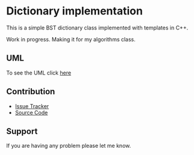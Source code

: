 Dictionary implementation
================

This is a simple BST dictionary class implemented with templates in C++.


Work in progress. Making it for my algorithms class.

UML
----------

To see the UML click [here](https://app.lucidchart.com/documents/view/333b8098-fcf0-4609-ac04-537d51acf629/0_0?shared=true)

Contribution
----------

- [Issue Tracker](https://github.com/valva-ro/dictionaryBST/issues)
- [Source Code](https://github.com/valva-ro/dictionaryBST/)


Support
-------

If you are having any problem please let me know.
